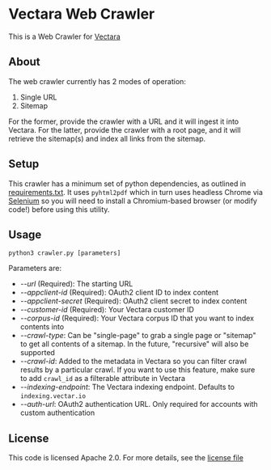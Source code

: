 # Vectara Web Crawler
This is a Web Crawler for [Vectara](https://vectara.com)

## About
The web crawler currently has 2 modes of operation:
1. Single URL
2. Sitemap

For the former, provide the crawler with a URL and it will ingest it into
Vectara.  For the latter, provide the crawler with a root page, and it will
retrieve the sitemap(s) and index all links from the sitemap.

## Setup
This crawler has a minimum set of python dependencies, as outlined in
[requirements.txt](requirements.txt).  It uses `pyhtml2pdf` which in turn uses
headless Chrome via [Selenium](https://www.selenium.dev/) so you will need to
install a Chromium-based browser (or modify code!) before using this utility.

## Usage
`python3 crawler.py [parameters]`

Parameters are:
- *--url* (Required): The starting URL
- *--appclient-id* (Required): OAuth2 client ID to index content
- *--appclient-secret* (Required): OAuth2 client secret to index content
- *--customer-id* (Required): Your Vectara customer ID
- *--corpus-id* (Required): Your Vectara corpus ID that you want to index contents into
- *--crawl-type*: Can be "single-page" to grab a single page or "sitemap" to
get all contents of a sitemap.  In the future, "recursive" will also be
supported
- *--crawl-id*: Added to the metadata in Vectara so you can filter crawl
results by a particular crawl.  If you want to use this feature, make sure to
add `crawl_id` as a filterable attribute in Vectara
- *--indexing-endpoint*: The Vectara indexing endpoint.  Defaults to
`indexing.vectar.io`
- *--auth-url*: OAuth2 authentication URL.  Only required for accounts with
custom authentication

## License
This code is licensed Apache 2.0.  For more details, see the [license file](LICENSE)